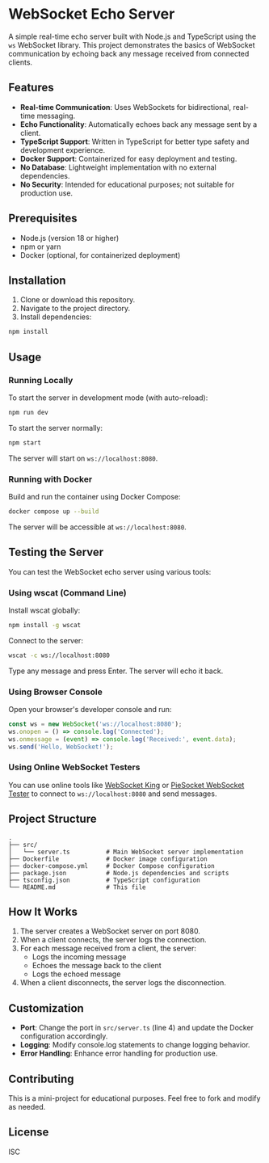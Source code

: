 # WebSocket Echo Server

A simple real-time echo server built with Node.js and TypeScript using the `ws` WebSocket library. This project demonstrates the basics of WebSocket communication by echoing back any message received from connected clients.

## Features

- **Real-time Communication**: Uses WebSockets for bidirectional, real-time messaging.
- **Echo Functionality**: Automatically echoes back any message sent by a client.
- **TypeScript Support**: Written in TypeScript for better type safety and development experience.
- **Docker Support**: Containerized for easy deployment and testing.
- **No Database**: Lightweight implementation with no external dependencies.
- **No Security**: Intended for educational purposes; not suitable for production use.

## Prerequisites

- Node.js (version 18 or higher)
- npm or yarn
- Docker (optional, for containerized deployment)

## Installation

1. Clone or download this repository.
2. Navigate to the project directory.
3. Install dependencies:

```bash
npm install
```

## Usage

### Running Locally

To start the server in development mode (with auto-reload):

```bash
npm run dev
```

To start the server normally:

```bash
npm start
```

The server will start on `ws://localhost:8080`.

### Running with Docker

Build and run the container using Docker Compose:

```bash
docker compose up --build
```

The server will be accessible at `ws://localhost:8080`.

## Testing the Server

You can test the WebSocket echo server using various tools:

### Using wscat (Command Line)

Install wscat globally:

```bash
npm install -g wscat
```

Connect to the server:

```bash
wscat -c ws://localhost:8080
```

Type any message and press Enter. The server will echo it back.

### Using Browser Console

Open your browser's developer console and run:

```javascript
const ws = new WebSocket('ws://localhost:8080');
ws.onopen = () => console.log('Connected');
ws.onmessage = (event) => console.log('Received:', event.data);
ws.send('Hello, WebSocket!');
```

### Using Online WebSocket Testers

You can use online tools like [WebSocket King](https://websocketking.com/) or [PieSocket WebSocket Tester](https://www.piesocket.com/websocket-tester) to connect to `ws://localhost:8080` and send messages.

## Project Structure

```
.
├── src/
│   └── server.ts          # Main WebSocket server implementation
├── Dockerfile             # Docker image configuration
├── docker-compose.yml     # Docker Compose configuration
├── package.json           # Node.js dependencies and scripts
├── tsconfig.json          # TypeScript configuration
└── README.md              # This file
```

## How It Works

1. The server creates a WebSocket server on port 8080.
2. When a client connects, the server logs the connection.
3. For each message received from a client, the server:
   - Logs the incoming message
   - Echoes the message back to the client
   - Logs the echoed message
4. When a client disconnects, the server logs the disconnection.

## Customization

- **Port**: Change the port in `src/server.ts` (line 4) and update the Docker configuration accordingly.
- **Logging**: Modify console.log statements to change logging behavior.
- **Error Handling**: Enhance error handling for production use.

## Contributing

This is a mini-project for educational purposes. Feel free to fork and modify as needed.

## License

ISC
